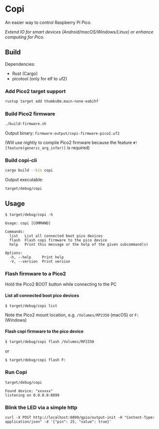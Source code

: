 # Copi

An easier way to control Raspberry Pi Pico.

*Extend IO for smart devices (Android/macOS/Windows/Linux) or enhance computing for Pico.*

## Build

Dependencies:
- Rust (Cargo)
- picotool (only for elf to uf2)

### Add Pico2 target support
```bash
rustup target add thumbv8m.main-none-eabihf
```

### Build Pico2 firmware
```bash
./build-firmware.sh
```

Output binary: `firmware-output/copi-firmware-pico2.uf2`

(Will use nightly to compile Pico2 firmware because the feature `#![feature(generic_arg_infer)]` is required)

### Build copi-cli
```bash
cargo build --bin copi
```

Output executable:
```
target/debug/copi
```

## Usage

```
$ target/debug/copi -h
```

```
Usage: copi [COMMAND]

Commands:
  list   List all connected boot pico devices
  flash  Flash copi firmware to the pico device
  help   Print this message or the help of the given subcommand(s)

Options:
  -h, --help     Print help
  -V, --version  Print version
```

### Flash firmware to a Pico2

Hold the Pico2 BOOT button while connecting to the PC

#### List all connected boot pico devices
```bash
$ target/debug/copi list
```

Note the Pico2 mount location, e.g. `/Volumes/RP2350` (macOS) or `F:` (Windows)

#### Flash copi firmware to the pico device

```bash
$ target/debug/copi flash /Volumes/RP2350
```
or 
```bash
$ target/debug/copi flash F:
```

### Run Copi

```
target/debug/copi
```

```
Found device: "xxxxxx"
listening on 0.0.0.0:8899
```

### Blink the LED via a simple http

```
curl -X POST http://localhost:8899/gpio/output-init -H "Content-Type: application/json" -d '{"pin": 25, "value": true}'
```
